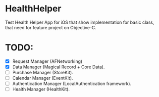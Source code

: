 # HealthHelper
Test Health Helper App for iOS that show implementation for basic class, that need for feature project on Objective-C.

# TODO:
- [x] Request Manager (AFNetworking)
- [x] Data Manager (Magical Record + Core Data).
- [ ] Purchase Manager (StoreKit).
- [ ] Calendar Manager (EventKit).
- [ ] Authentication Manager (LocalAuthentication framework).
- [ ] Health Manager (HealthKit).
